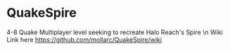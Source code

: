 # QuakeSpire
4-8 Quake Multiplayer level seeking to recreate Halo Reach's Spire
\n Wiki Link here https://github.com/mollarc/QuakeSpire/wiki
